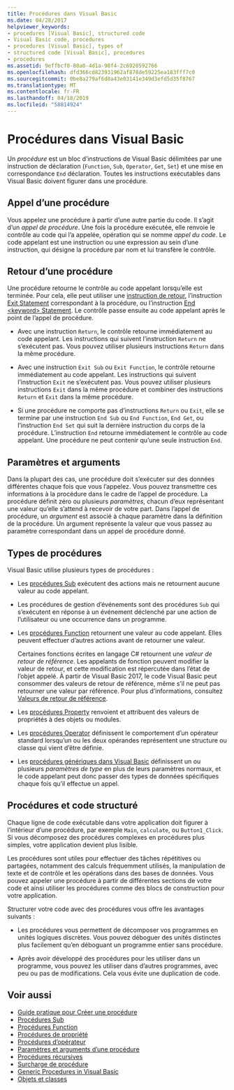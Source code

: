 ```yaml
---
title: Procédures dans Visual Basic
ms.date: 04/28/2017
helpviewer_keywords:
- procedures [Visual Basic], structured code
- Visual Basic code, procedures
- procedures [Visual Basic], types of
- structured code [Visual Basic], procedures
- procedures
ms.assetid: 9effbcf0-80a0-4d1a-98f4-2c6920592766
ms.openlocfilehash: dfd366cd823931962af878de59225ea183fff7c0
ms.sourcegitcommit: 0be8a279af6d8a43e03141e349d3efd5d35f8767
ms.translationtype: MT
ms.contentlocale: fr-FR
ms.lasthandoff: 04/18/2019
ms.locfileid: "58814924"
---
```

# <a name="procedures-in-visual-basic"></a>Procédures dans Visual Basic
Un *procédure* est un bloc d’instructions de Visual Basic délimitées par une instruction de déclaration (`Function`, `Sub`, `Operator`, `Get`, `Set`) et une mise en correspondance `End` déclaration. Toutes les instructions exécutables dans Visual Basic doivent figurer dans une procédure.  
  
## <a name="calling-a-procedure"></a>Appel d’une procédure  
 Vous appelez une procédure à partir d’une autre partie du code. Il s’agit d’un *appel de procédure*. Une fois la procédure exécutée, elle renvoie le contrôle au code qui l’a appelée, opération qui se nomme *appel du code*. Le code appelant est une instruction ou une expression au sein d’une instruction, qui désigne la procédure par nom et lui transfère le contrôle.  
  
## <a name="returning-from-a-procedure"></a>Retour d’une procédure  
 Une procédure retourne le contrôle au code appelant lorsqu’elle est terminée. Pour cela, elle peut utiliser une [instruction de retour](../../../../visual-basic/language-reference/statements/return-statement.md), l’instruction [Exit Statement](../../../../visual-basic/language-reference/statements/exit-statement.md) correspondant à la procédure, ou l’instruction [End \<keyword> Statement](../../../../visual-basic/language-reference/statements/end-keyword-statement.md). Le contrôle passe ensuite au code appelant après le point de l’appel de procédure.  
  
-   Avec une instruction `Return`, le contrôle retourne immédiatement au code appelant. Les instructions qui suivent l’instruction `Return` ne s’exécutent pas. Vous pouvez utiliser plusieurs instructions `Return` dans la même procédure.  
  
-   Avec une instruction `Exit Sub` ou `Exit Function`, le contrôle retourne immédiatement au code appelant. Les instructions qui suivent l’instruction `Exit` ne s’exécutent pas. Vous pouvez utiliser plusieurs instructions `Exit` dans la même procédure et combiner des instructions `Return` et `Exit` dans la même procédure.  
  
-   Si une procédure ne comporte pas d’instructions `Return` ou `Exit`, elle se termine par une instruction `End Sub` ou `End Function`, `End Get`, ou l’instruction `End Set` qui suit la dernière instruction du corps de la procédure. L’instruction `End` retourne immédiatement le contrôle au code appelant. Une procédure ne peut contenir qu’une seule instruction `End`.  
  
## <a name="parameters-and-arguments"></a>Paramètres et arguments  
 Dans la plupart des cas, une procédure doit s’exécuter sur des données différentes chaque fois que vous l’appelez. Vous pouvez transmettre ces informations à la procédure dans le cadre de l’appel de procédure. La procédure définit zéro ou plusieurs *paramètres*, chacun d’eux représentant une valeur qu’elle s’attend à recevoir de votre part. Dans l’appel de procédure, un *argument* est associé à chaque paramètre dans la définition de la procédure. Un argument représente la valeur que vous passez au paramètre correspondant dans un appel de procédure donné.  
  
## <a name="types-of-procedures"></a>Types de procédures  
 Visual Basic utilise plusieurs types de procédures :  
  
-   Les [procédures Sub](./sub-procedures.md) exécutent des actions mais ne retournent aucune valeur au code appelant.  
  
-   Les procédures de gestion d’événements sont des procédures `Sub` qui s’exécutent en réponse à un événement déclenché par une action de l’utilisateur ou une occurrence dans un programme.  
  
-   Les [procédures Function](./function-procedures.md) retournent une valeur au code appelant. Elles peuvent effectuer d’autres actions avant de retourner une valeur.

    Certaines fonctions écrites en langage C# retournent une *valeur de retour de référence*. Les appelants de fonction peuvent modifier la valeur de retour, et cette modification est répercutée dans l’état de l’objet appelé. À partir de Visual Basic 2017, le code Visual Basic peut consommer des valeurs de retour de référence, même s’il ne peut pas retourner une valeur par référence. Pour plus d’informations, consultez [Valeurs de retour de référence](ref-return-values.md).
  
-   Les [procédures Property](./property-procedures.md) renvoient et attribuent des valeurs de propriétés à des objets ou modules.  
  
-   Les [procédures Operator](./operator-procedures.md) définissent le comportement d’un opérateur standard lorsqu’un ou les deux opérandes représentent une structure ou classe qui vient d’être définie.  
  
-   Les [procédures génériques dans Visual Basic](../../../../visual-basic/programming-guide/language-features/data-types/generic-procedures.md) définissent un ou plusieurs *paramètres de type* en plus de leurs paramètres normaux, et le code appelant peut donc passer des types de données spécifiques chaque fois qu’il effectue un appel.  
  
## <a name="procedures-and-structured-code"></a>Procédures et code structuré  
 Chaque ligne de code exécutable dans votre application doit figurer à l’intérieur d’une procédure, par exemple `Main`, `calculate`, ou `Button1_Click`. Si vous décomposez des procédures complexes en procédures plus simples, votre application devient plus lisible.  
  
 Les procédures sont utiles pour effectuer des tâches répétitives ou partagées, notamment des calculs fréquemment utilisés, la manipulation de texte et de contrôle et les opérations dans des bases de données. Vous pouvez appeler une procédure à partir de différentes sections de votre code et ainsi utiliser les procédures comme des blocs de construction pour votre application.  
  
 Structurer votre code avec des procédures vous offre les avantages suivants :  
  
-   Les procédures vous permettent de décomposer vos programmes en unités logiques discrètes. Vous pouvez déboguer des unités distinctes plus facilement qu’en déboguant un programme entier sans procédure.  
  
-   Après avoir développé des procédures pour les utiliser dans un programme, vous pouvez les utiliser dans d’autres programmes, avec peu ou pas de modifications. Cela vous évite une duplication de code.  
  
## <a name="see-also"></a>Voir aussi

- [Guide pratique pour Créer une procédure](./how-to-create-a-procedure.md)
- [Procédures Sub](./sub-procedures.md)
- [Procédures Function](./function-procedures.md)
- [Procédures de propriété](./property-procedures.md)
- [Procédures d’opérateur](./operator-procedures.md)
- [Paramètres et arguments d’une procédure](./procedure-parameters-and-arguments.md)
- [Procédures récursives](./recursive-procedures.md)
- [Surcharge de procédure](./procedure-overloading.md)
- [Generic Procedures in Visual Basic](../../../../visual-basic/programming-guide/language-features/data-types/generic-procedures.md)
- [Objets et classes](../../../../visual-basic/programming-guide/language-features/objects-and-classes/index.md)
